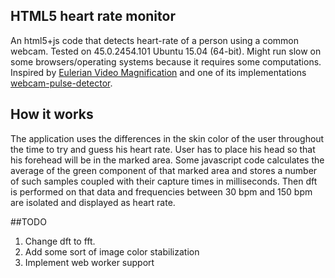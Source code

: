 ## HTML5 heart rate monitor

An html5+js code that detects heart-rate of a person using a common webcam. 
Tested on 45.0.2454.101 Ubuntu 15.04 (64-bit).
Might run slow on some browsers/operating systems because it requires some computations. 
Inspired by [Eulerian Video Magnification](http://people.csail.mit.edu/mrub/vidmag/) and one of its implementations [webcam-pulse-detector](https://github.com/thearn/webcam-pulse-detector).

## How it works

The application uses the differences in the skin color of the user throughout the time to try and guess his heart rate.
User has to place his head so that his forehead will be in the marked area. Some javascript code calculates the average of the green component of that marked area and stores a number of such samples coupled with their capture times in milliseconds. Then dft is performed on that data and frequencies between 30 bpm and 150 bpm are isolated and displayed as heart rate.

##TODO

1. Change dft to fft.
2. Add some sort of image color stabilization 
3. Implement web worker support
